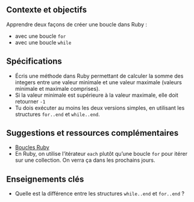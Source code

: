 ## Contexte et objectifs

Apprendre deux façons de créer une boucle dans Ruby :

- avec une boucle `for`
- avec une boucle `while`

## Spécifications

- Écris une méthode dans Ruby permettant de calculer la somme des integers entre une valeur minimale et une valeur maximale (valeurs minimale et maximale comprises).
- Si la valeur minimale est supérieure à la valeur maximale, elle doit retourner `-1`
- Tu dois exécuter au moins les deux versions simples, en utilisant les structures `for..end` et `while..end`.

## Suggestions et ressources complémentaires

- [Boucles Ruby](http://www.tutorialspoint.com/ruby/ruby_loops.htm)
- En Ruby, on utilise l’itérateur `each` plutôt qu’une boucle `for` pour itérer sur une collection. On verra ça dans les prochains jours.

## Enseignements clés

- Quelle est la différence entre les structures `while..end` et `for..end` ?

